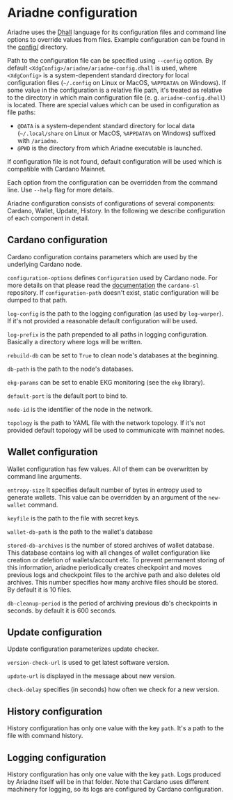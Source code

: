 # Ariadne configuration

Ariadne uses the [Dhall](https://github.com/dhall-lang/dhall-lang)
language for its configuration files and command line options to
override values from files. Example configuration can be
found in the [config/](config) directory.

Path to the configuration file can be specified using `--config` option. By
default `<XdgConfig>/ariadne/ariadne-config.dhall` is used, where
`<XdgConfig>` is a system-dependent standard directory for local
configuration files (`~/.config` on Linux or MacOS, `%APPDATA%` on
Windows). If some value in the configuration is a relative file path,
it's treated as relative to the directory in which main configuration
file (e. g. `ariadne-config.dhall`) is located. There are special
values which can be used in configuration as file paths:
* `@DATA` is a system-dependent standard directory for local
data (`~/.local/share` on Linux or MacOS, `%APPDATA%` on
Windows) suffixed with `/ariadne`.
* `@PWD` is the directory from which Ariadne executable is launched.

If configuration file is not found, default configuration will be used
which is compatible with Cardano Mainnet.

Each option from the configuration can be overridden from the command
line. Use `--help` flag for more details.

Ariadne configuration consists of configurations of several
components: Cardano, Wallet, Update, History. In the following we
describe configuration of each component in detail.

## Cardano configuration

Cardano configuration contains parameters which are used by the
underlying Cardano node.

`configuration-options` defines `Configuration` used by Cardano
node. For more details on that please read the
[documentation](https://github.com/serokell/cardano-sl/blob/fe1e5e07e637e0a6f1396d6edbae9a7a1ef91d31/docs/configuration.md)
the `cardano-sl` repository. If `configuration-path` doesn't exist,
static configuration will be dumped to that path.

`log-config` is the path to the logging configuration (as used by
`log-warper`). If it's not provided a reasonable default configuration
will be used.

`log-prefix` is the path prepended to all paths in logging
configuration. Basically a directory where logs will be written.

`rebuild-db` can be set to `True` to clean node's databases at the
beginning.

`db-path` is the path to the node's databases.

`ekg-params` can be set to enable EKG monitoring (see the `ekg` library).

`default-port` is the default port to bind to.

`node-id` is the identifier of the node in the network.

`topology` is the path to YAML file with the network topology. If it's
not provided default topology will be used to communicate with mainnet
nodes.

## Wallet configuration

Wallet configuration has few values. All of them can be overwritten by
command line arguments.  

`entropy-size`  It specifies default number of bytes in entropy used to
generate wallets. This value can be overridden by an argument of the
`new-wallet` command.

`keyfile` is the path to the file with secret keys.

`wallet-db-path` is the path to the wallet's database

`stored-db-archives` is the number of stored archives of wallet database. 
This database contains log with all changes of wallet configuration 
like creation or deletion of wallets/account etc. To prevent permanent 
storing of this information, ariadne periodically creates checkpoint
and moves previous logs and checkpoint files to the archive path
and also deletes old archives. This number specifies how many archive files 
should be stored. By default it is 10 files. 

`db-cleanup-period` is the period of archiving previous db's checkpoints in seconds. 
by default it is 600 seconds. 

## Update configuration

Update configuration parameterizes update checker.

`version-check-url` is used to get latest software version.

`update-url` is displayed in the message about new version.

`check-delay` specifies (in seconds) how often we check for a new version.

## History configuration

History configuration has only one value with the key `path`. It's a
path to the file with command history.

## Logging configuration

History configuration has only one value with the key `path`. Logs
produced by Ariadne itself will be in that folder. Note that Cardano
uses different machinery for logging, so its logs are configured by
Cardano configuration.
